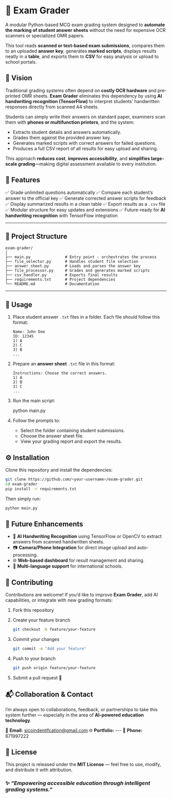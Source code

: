 # 🧠 Exam Grader

A modular Python-based MCQ exam grading system designed to **automate the marking of student answer sheets** without the need for expensive OCR scanners or specialized OMR papers.

This tool reads **scanned or text-based exam submissions**, compares them to an uploaded **answer key**, generates **marked scripts**, displays results neatly in a **table**, and exports them to **CSV** for easy analysis or upload to school portals.

## 🚀 Vision

Traditional grading systems often depend on **costly OCR hardware** and pre-printed OMR sheets.
**Exam Grader** eliminates this dependency by using **AI handwriting recognition (TensorFlow)** to interpret students’ handwritten responses directly from scanned A4 sheets.

Students can simply write their answers on standard paper, examiners scan them with **phones or multifunction printers**, and the system:

* Extracts student details and answers automatically.
* Grades them against the provided answer key.
* Generates marked scripts with correct answers for failed questions.
* Produces a full CSV report of all results for easy upload and sharing.

This approach **reduces cost**, **improves accessibility**, and **simplifies large-scale grading**—making digital assessment available to every institution.

## 🧩 Features

✅ Grade unlimited questions automatically
✅ Compare each student’s answer to the official key
✅ Generate corrected answer scripts for feedback
✅ Display summarized results in a clean table
✅ Export results as a `.csv` file
✅ Modular structure for easy updates and extensions
✅ Future-ready for **AI handwriting recognition** with TensorFlow integration

---

## 📁 Project Structure

```
exam-grader/
│
├── main.py               # Entry point - orchestrates the process
├── file_selector.py      # Handles student file selection
├── answer_sheet.py       # Loads and parses the answer key
├── file_processor.py     # Grades and generates marked scripts
├── csv_handler.py        # Exports final results
├── requirements.txt      # Project dependencies
└── README.md             # Documentation
```

---

## 🧪 Usage

1. Place student answer `.txt` files in a folder.
   Each file should follow this format:

   ```
   Name: John Doe
   ID: 12345
   1) A
   2) C
   3) B
   ...
   ```

2. Prepare an **answer sheet** `.txt` file in this format:

   ```
   Instructions: Choose the correct answers.
   1) A
   2) B
   3) C
   ...
   ```

3. Run the main script:

   python main.py

4. Follow the prompts to:

   * Select the folder containing student submissions.
   * Choose the answer sheet file.
   * View your grading report and export the results.

## ⚙️ Installation

Clone this repository and install the dependencies:

```bash
git clone https://github.com/<your-username>/exam-grader.git
cd exam-grader
pip install -r requirements.txt
```

Then simply run:

```bash
python main.py
```

## 🧠 Future Enhancements

* 📝 **AI Handwriting Recognition** using TensorFlow or OpenCV to extract answers from scanned handwritten sheets.
* 📷 **Camera/Phone Integration** for direct image upload and auto-processing.
* 🌐 **Web-based dashboard** for result management and sharing.
* 💬 **Multi-language support** for international schools.


## 🤝 Contributing

Contributions are welcome!
If you’d like to improve **Exam Grader**, add AI capabilities, or integrate with new grading formats:

1. Fork this repository
2. Create your feature branch

   ```bash
   git checkout -b feature/your-feature
   ```
3. Commit your changes

   ```bash
   git commit -m "Add your feature"
   ```
4. Push to your branch

   ```bash
   git push origin feature/your-feature
   ```
5. Submit a pull request 🎉

## 📬 Collaboration & Contact

I’m always open to collaborations, feedback, or partnerships to take this system further — especially in the area of **AI-powered education technology**.

📧 **Email:** sicoindentifcation@gmail.com
🌐 **Portfolio:** ---
🐙 **Phone:** 671997222

## 📜 License

This project is released under the **MIT License** — feel free to use, modify, and distribute it with attribution.

### ✨ *“Empowering accessible education through intelligent grading systems.”*


